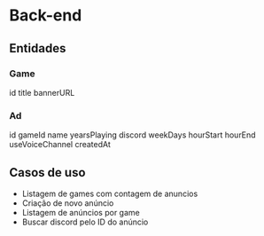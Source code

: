 # Back-end

## Entidades

### Game

id
title
bannerURL

### Ad

id
gameId
name
yearsPlaying
discord
weekDays
hourStart
hourEnd
useVoiceChannel
createdAt

## Casos de uso
- Listagem de games com contagem de anuncios
- Criação de novo anúncio
- Listagem de anúncios por game
- Buscar discord pelo ID do anúncio